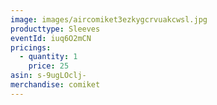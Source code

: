 ```yaml
---
image: images/aircomiket3ezkygcrvuakcwsl.jpg
producttype: Sleeves
eventId: iuq6O2mCN
pricings:
  - quantity: 1
    price: 25
asin: s-9ugLOclj-
merchandise: comiket
---
```


